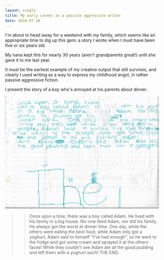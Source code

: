 ```yaml
---
layout: single
title: My early career as a passive aggressive writer
date: 2018-07-20
---
```


I'm about to head away for a weekend with my family, which seems like an appropriate time to dig up this gem: a story I wrote when I must have been five or six years old.

My nana kept this for nearly 30 years (aren't grandparents great!) until she gave it to me last year.

It must be the earliest example of my creative output that still survives, and clearly I used writing as a way to express my childhood angst, in rather passive aggressive fiction.

I present the story of a boy who's annoyed at his parents about dinner.

![Passive aggressive writing](/images/passive-aggressive-writer.jpg)

>> Once upon a time, there was a boy called Adam. He lived with his family in a big house. No-one liked Adam, nor did his family. He always got the worst at dinner time. One day, while the others were eating the best food, while Adam only got a yoghurt, Adam said to himself "I've had enough", so he went to the fridge and got some cream and sprayed it at the others faces! While they couldn't see Adam ate all the good pudding and left them with a yoghurt each! THE END.